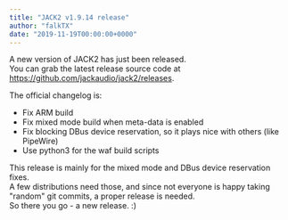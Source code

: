 ```yaml
---
title: "JACK2 v1.9.14 release"
author: "falkTX"
date: "2019-11-19T00:00:00+0000"
---
```

A new version of JACK2 has just been released.<br/>
You can grab the latest release source code at
<https://github.com/jackaudio/jack2/releases>.

The official changelog is:

- Fix ARM build
- Fix mixed mode build when meta-data is enabled
- Fix blocking DBus device reservation, so it plays nice with others (like PipeWire)
- Use python3 for the waf build scripts

This release is mainly for the mixed mode and DBus device reservation fixes.<br/>
A few distributions need those, and since not everyone is happy taking "random" git commits, a proper release is needed.<br/>
So there you go - a new release. :)
